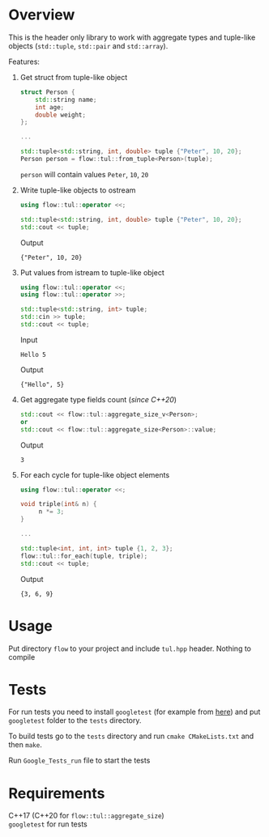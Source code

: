 # Overview
This is the header only library to work with aggregate types and tuple-like objects (`std::tuple`, `std::pair` and `std::array`).

Features:
1. Get struct from tuple-like object 
    ```c++
    struct Person {
        std::string name;
        int age;
        double weight;
    };
    
    ...
    
    std::tuple<std::string, int, double> tuple {"Peter", 10, 20};
    Person person = flow::tul::from_tuple<Person>(tuple);
    ```
   `person` will contain values `Peter`, `10`, `20`


2. Write tuple-like objects to ostream
   ```c++
   using flow::tul::operator <<;

   std::tuple<std::string, int, double> tuple {"Peter", 10, 20};
   std::cout << tuple;
   ```
   Output
   ```
   {"Peter", 10, 20}
   ```
   
3. Put values from istream to tuple-like object
   ```c++
   using flow::tul::operator <<;
   using flow::tul::operator >>;
   
   std::tuple<std::string, int> tuple;
   std::cin >> tuple;
   std::cout << tuple;
   ```
   Input
   ```
   Hello 5
   ```
   
   Output
   
   ```
   {"Hello", 5}
   ```
   
4. Get aggregate type fields count (*since C++20*)
   ```c++
   std::cout << flow::tul::aggregate_size_v<Person>;
   or
   std::cout << flow::tul::aggregate_size<Person>::value;
   ```
   Output
   ```
   3
   ```
   
5. For each cycle for tuple-like object elements
   ```c++
   using flow::tul::operator <<;
   
   void triple(int& n) {
        n *= 3;
   } 
   
   ...
   
   std::tuple<int, int, int> tuple {1, 2, 3};
   flow::tul::for_each(tuple, triple);
   std::cout << tuple;
   ```
   
   Output
   ```
   {3, 6, 9}
   ```

# Usage
Put directory `flow` to your project and include `tul.hpp` header. Nothing to compile

# Tests
For run tests you need to install `googletest` (for example from [here](https://github.com/google/googletest)) and put
`googletest` folder to the `tests` directory.

To build tests go to the `tests` directory and run `cmake CMakeLists.txt` and then `make`.

Run `Google_Tests_run` file to start the tests

# Requirements
C++17 (C++20 for `flow::tul::aggregate_size`) \
`googletest` for run tests
